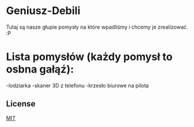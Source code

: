 # Geniusz-Debili
Tutaj są nasze głupie pomysły na które wpadliśmy i chcemy je zrealizować.
:P


# Lista pomysłów (każdy pomysł to osbna gałąź):
 -lodziarka
 -skaner 3D z telefonu
 -krzesło biurowe na pilota



## License
[MIT](https://choosealicense.com/licenses/mit/)
